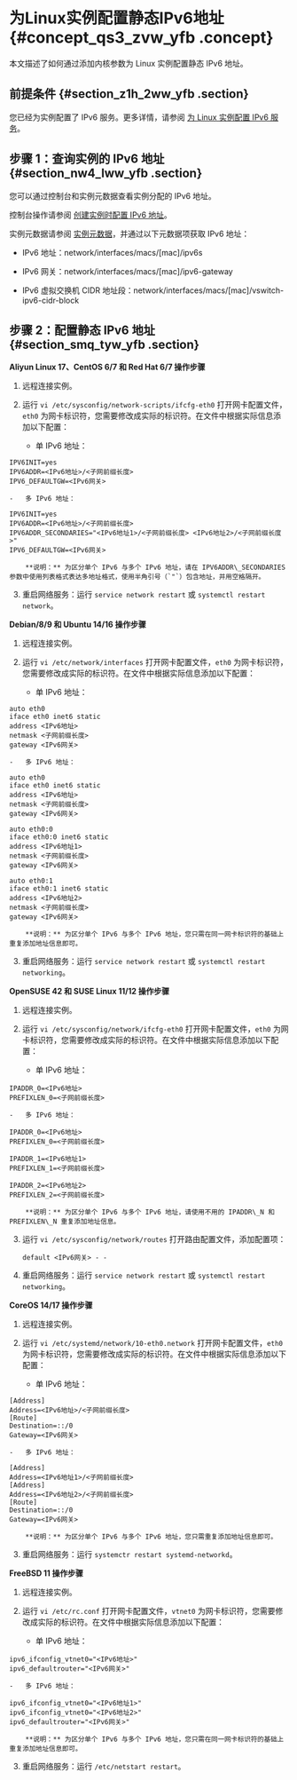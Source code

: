 # 为Linux实例配置静态IPv6地址 {#concept_qs3_zvw_yfb .concept}

本文描述了如何通过添加内核参数为 Linux 实例配置静态 IPv6 地址。

## 前提条件 {#section_z1h_2ww_yfb .section}

您已经为实例配置了 IPv6 服务。更多详情，请参阅 [为 Linux 实例配置 IPv6 服务](cn.zh-CN/用户指南/配置IPv6地址/为Linux实例配置IPv6服务.md#)。

## 步骤 1：查询实例的 IPv6 地址 {#section_nw4_lww_yfb .section}

您可以通过控制台和实例元数据查看实例分配的 IPv6 地址。

控制台操作请参阅 [创建实例时配置 IPv6 地址](cn.zh-CN/用户指南/配置IPv6地址/创建实例时配置IPv6地址.md#)。

实例元数据请参阅 [实例元数据](cn.zh-CN/用户指南/实例/实例自定义数据和元数据/实例元数据.md#)，并通过以下元数据项获取 IPv6 地址：

-   IPv6 地址：network/interfaces/macs/\[mac\]/ipv6s

-   IPv6 网关：network/interfaces/macs/\[mac\]/ipv6-gateway

-   IPv6 虚拟交换机 CIDR 地址段：network/interfaces/macs/\[mac\]/vswitch-ipv6-cidr-block


## 步骤 2：配置静态 IPv6 地址 {#section_smq_tyw_yfb .section}

**Aliyun Linux 17、CentOS 6/7 和 Red Hat 6/7 操作步骤**

1.  远程连接实例。

2.  运行 `vi /etc/sysconfig/network-scripts/ifcfg-eth0` 打开网卡配置文件，`eth0` 为网卡标识符，您需要修改成实际的标识符。在文件中根据实际信息添加以下配置：

    -   单 IPv6 地址：

```
IPV6INIT=yes
IPV6ADDR=<IPv6地址>/<子网前缀长度>
IPV6_DEFAULTGW=<IPv6网关>
```

    -   多 IPv6 地址：

```
IPV6INIT=yes
IPV6ADDR=<IPv6地址>/<子网前缀长度>
IPV6ADDR_SECONDARIES="<IPv6地址1>/<子网前缀长度> <IPv6地址2>/<子网前缀长度>"
IPV6_DEFAULTGW=<IPv6网关>
```

        **说明：** 为区分单个 IPv6 与多个 IPv6 地址，请在 IPV6ADDR\_SECONDARIES 参数中使用列表格式表达多地址格式，使用半角引号（`"`）包含地址，并用空格隔开。

3.  重启网络服务：运行 `service network restart` 或 `systemctl restart network`。


**Debian/8/9 和 Ubuntu 14/16 操作步骤**

1.  远程连接实例。

2.  运行 `vi /etc/network/interfaces` 打开网卡配置文件，`eth0` 为网卡标识符，您需要修改成实际的标识符。在文件中根据实际信息添加以下配置：

    -   单 IPv6 地址：

```
auto eth0
iface eth0 inet6 static
address <IPv6地址>
netmask <子网前缀长度>
gateway <IPv6网关>
```

    -   多 IPv6 地址：

```
auto eth0
iface eth0 inet6 static
address <IPv6地址>
netmask <子网前缀长度>
gateway <IPv6网关>

auto eth0:0
iface eth0:0 inet6 static
address <IPv6地址1>
netmask <子网前缀长度>
gateway <IPv6网关>

auto eth0:1
iface eth0:1 inet6 static
address <IPv6地址2>
netmask <子网前缀长度>
gateway <IPv6网关>
```

        **说明：** 为区分单个 IPv6 与多个 IPv6 地址，您只需在同一网卡标识符的基础上重复添加地址信息即可。

3.  重启网络服务：运行 `service network restart` 或 `systemctl restart networking`。


**OpenSUSE 42 和 SUSE Linux 11/12 操作步骤**

1.  远程连接实例。

2.  运行 `vi /etc/sysconfig/network/ifcfg-eth0` 打开网卡配置文件，`eth0` 为网卡标识符，您需要修改成实际的标识符。在文件中根据实际信息添加以下配置：

    -   单 IPv6 地址：

```
IPADDR_0=<IPv6地址>
PREFIXLEN_0=<子网前缀长度>
```

    -   多 IPv6 地址：

```
IPADDR_0=<IPv6地址>
PREFIXLEN_0=<子网前缀长度>

IPADDR_1=<IPv6地址1>
PREFIXLEN_1=<子网前缀长度>

IPADDR_2=<IPv6地址2>
PREFIXLEN_2=<子网前缀长度>
```

        **说明：** 为区分单个 IPv6 与多个 IPv6 地址，请使用不用的 IPADDR\_N 和 PREFIXLEN\_N 重复添加地址信息。

3.  运行 `vi /etc/sysconfig/network/routes` 打开路由配置文件，添加配置项：

    ```
    default <IPv6网关> - -
    ```

4.  重启网络服务：运行 `service network restart` 或 `systemctl restart networking`。


**CoreOS 14/17 操作步骤**

1.  远程连接实例。

2.  运行 `vi /etc/systemd/network/10-eth0.network` 打开网卡配置文件，`eth0` 为网卡标识符，您需要修改成实际的标识符。在文件中根据实际信息添加以下配置：

    -   单 IPv6 地址：

```
[Address]
Address=<IPv6地址>/<子网前缀长度>
[Route]
Destination=::/0
Gateway=<IPv6网关>
```

    -   多 IPv6 地址：

```
[Address]
Address=<IPv6地址1>/<子网前缀长度>
[Address]
Address=<IPv6地址2>/<子网前缀长度>
[Route]
Destination=::/0
Gateway=<IPv6网关>
```

        **说明：** 为区分单个 IPv6 与多个 IPv6 地址，您只需重复添加地址信息即可。

3.  重启网络服务：运行 `systemctr restart systemd-networkd`。


**FreeBSD 11 操作步骤**

1.  远程连接实例。

2.  运行 `vi /etc/rc.conf` 打开网卡配置文件，`vtnet0` 为网卡标识符，您需要修改成实际的标识符。在文件中根据实际信息添加以下配置：

    -   单 IPv6 地址：

```
ipv6_ifconfig_vtnet0="<IPv6地址>"
ipv6_defaultrouter="<IPv6网关>"
```

    -   多 IPv6 地址：

```
ipv6_ifconfig_vtnet0="<IPv6地址1>"
ipv6_ifconfig_vtnet0="<IPv6地址2>"
ipv6_defaultrouter="<IPv6网关>"
```

        **说明：** 为区分单个 IPv6 与多个 IPv6 地址，您只需在同一网卡标识符的基础上重复添加地址信息即可。

3.  重启网络服务：运行 `/etc/netstart restart`。


